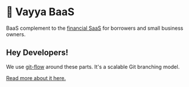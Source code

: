 # 🏦 Vayya BaaS
BaaS complement to the [financial SaaS](https://github.com/evrfinance-vayya/vayya-saas) for borrowers and small business owners.

## Hey Developers!
We use [git-flow](https://github.com/nvie/gitflow) around these parts. It's a scalable Git branching model.

[Read more about it here.](https://jeffkreeftmeijer.com/git-flow/)
